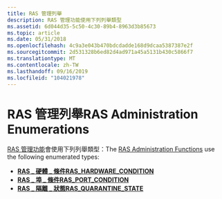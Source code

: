 ```yaml
---
title: RAS 管理列舉
description: RAS 管理功能使用下列列舉類型
ms.assetid: 6d044d35-5c50-4c30-89b4-8963d3b85673
ms.topic: article
ms.date: 05/31/2018
ms.openlocfilehash: 4c9a3e043b470bdcdadde168d9dcaa5387387e2f
ms.sourcegitcommit: 2d531328b6ed82d4ad971a45a5131b430c5866f7
ms.translationtype: MT
ms.contentlocale: zh-TW
ms.lasthandoff: 09/16/2019
ms.locfileid: "104021978"
---
```

# <a name="ras-administration-enumerations"></a><span data-ttu-id="9558e-103">RAS 管理列舉</span><span class="sxs-lookup"><span data-stu-id="9558e-103">RAS Administration Enumerations</span></span>

<span data-ttu-id="9558e-104">[RAS 管理功能](ras-administration-functions.md)會使用下列列舉類型：</span><span class="sxs-lookup"><span data-stu-id="9558e-104">The [RAS Administration Functions](ras-administration-functions.md) use the following enumerated types:</span></span>

-   [<span data-ttu-id="9558e-105">**RAS \_ 硬體 \_ 條件**</span><span class="sxs-lookup"><span data-stu-id="9558e-105">**RAS\_HARDWARE\_CONDITION**</span></span>](/windows/desktop/api/Mprapi/ne-mprapi-ras_hardware_condition)
-   [<span data-ttu-id="9558e-106">**RAS \_ 埠 \_ 條件**</span><span class="sxs-lookup"><span data-stu-id="9558e-106">**RAS\_PORT\_CONDITION**</span></span>](/windows/desktop/api/Mprapi/ne-mprapi-ras_port_condition)
-   [<span data-ttu-id="9558e-107">**RAS \_ 隔離 \_ 狀態**</span><span class="sxs-lookup"><span data-stu-id="9558e-107">**RAS\_QUARANTINE\_STATE**</span></span>](/windows/desktop/api/Mprapi/ne-mprapi-ras_quarantine_state)

 

 




